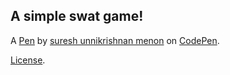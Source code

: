 A simple swat game!
-------------------


A [Pen](https://codepen.io/sureshmenon/pen/yPLVKd) by [suresh unnikrishnan menon](https://codepen.io/sureshmenon) on [CodePen](https://codepen.io).

[License](https://codepen.io/sureshmenon/pen/yPLVKd/license).